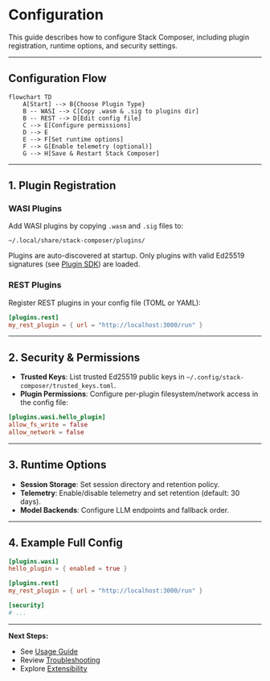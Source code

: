 # Configuration

This guide describes how to configure Stack Composer, including plugin registration, runtime options, and security settings.

---

## Configuration Flow

```mermaid
flowchart TD
    A[Start] --> B{Choose Plugin Type}
    B -- WASI --> C[Copy .wasm & .sig to plugins dir]
    B -- REST --> D[Edit config file]
    C --> E[Configure permissions]
    D --> E
    E --> F[Set runtime options]
    F --> G[Enable telemetry (optional)]
    G --> H[Save & Restart Stack Composer]
```

---

## 1. Plugin Registration

### WASI Plugins

Add WASI plugins by copying `.wasm` and `.sig` files to:

```text
~/.local/share/stack-composer/plugins/
```

Plugins are auto-discovered at startup. Only plugins with valid Ed25519 signatures (see [Plugin SDK](../extensibility/plugin-sdk.md)) are loaded.

### REST Plugins

Register REST plugins in your config file (TOML or YAML):

```toml
[plugins.rest]
my_rest_plugin = { url = "http://localhost:3000/run" }
```

---

## 2. Security & Permissions

- **Trusted Keys**: List trusted Ed25519 public keys in `~/.config/stack-composer/trusted_keys.toml`.
- **Plugin Permissions**: Configure per-plugin filesystem/network access in the config file:

```toml
[plugins.wasi.hello_plugin]
allow_fs_write = false
allow_network = false
```

---

## 3. Runtime Options

- **Session Storage**: Set session directory and retention policy.
- **Telemetry**: Enable/disable telemetry and set retention (default: 30 days).
- **Model Backends**: Configure LLM endpoints and fallback order.

---

## 4. Example Full Config

```toml
[plugins.wasi]
hello_plugin = { enabled = true }

[plugins.rest]
my_rest_plugin = { url = "http://localhost:3000/run" }

[security]
# ...
```

---

**Next Steps:**

- See [Usage Guide](usage.md)
- Review [Troubleshooting](troubleshooting.md)
- Explore [Extensibility](../extensibility/component-details.md)
